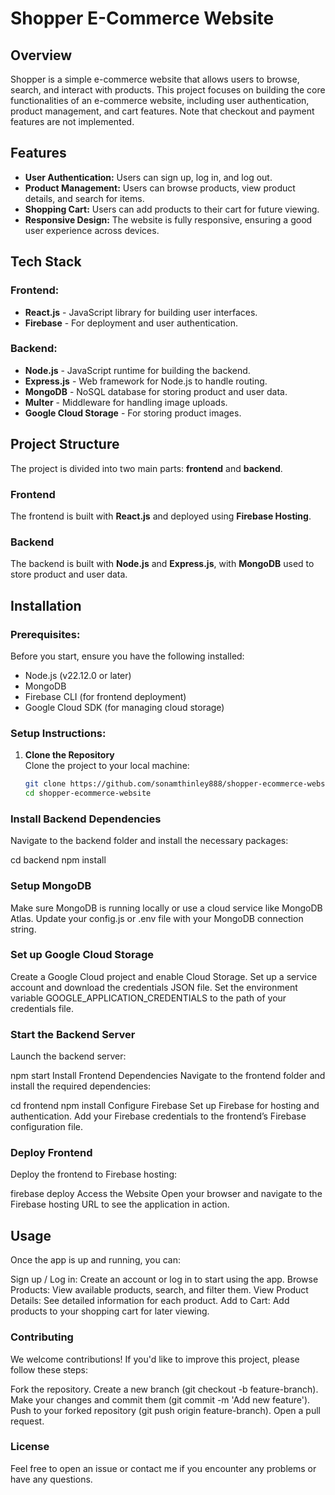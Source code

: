 # Shopper E-Commerce Website

## Overview

Shopper is a simple e-commerce website that allows users to browse, search, and interact with products. This project focuses on building the core functionalities of an e-commerce website, including user authentication, product management, and cart features. Note that checkout and payment features are not implemented.

## Features

- **User Authentication:** Users can sign up, log in, and log out.
- **Product Management:** Users can browse products, view product details, and search for items.
- **Shopping Cart:** Users can add products to their cart for future viewing.
- **Responsive Design:** The website is fully responsive, ensuring a good user experience across devices.

## Tech Stack

### Frontend:

- **React.js** - JavaScript library for building user interfaces.
- **Firebase** - For deployment and user authentication.

### Backend:

- **Node.js** - JavaScript runtime for building the backend.
- **Express.js** - Web framework for Node.js to handle routing.
- **MongoDB** - NoSQL database for storing product and user data.
- **Multer** - Middleware for handling image uploads.
- **Google Cloud Storage** - For storing product images.

## Project Structure

The project is divided into two main parts: **frontend** and **backend**.

### Frontend

The frontend is built with **React.js** and deployed using **Firebase Hosting**.

### Backend

The backend is built with **Node.js** and **Express.js**, with **MongoDB** used to store product and user data.

## Installation

### Prerequisites:

Before you start, ensure you have the following installed:

- Node.js (v22.12.0 or later)
- MongoDB
- Firebase CLI (for frontend deployment)
- Google Cloud SDK (for managing cloud storage)

### Setup Instructions:

1. **Clone the Repository**  
   Clone the project to your local machine:
   ```bash
   git clone https://github.com/sonamthinley888/shopper-ecommerce-website.git
   cd shopper-ecommerce-website
   ```

### Install Backend Dependencies

Navigate to the backend folder and install the necessary packages:

cd backend
npm install

### Setup MongoDB

Make sure MongoDB is running locally or use a cloud service like MongoDB Atlas.
Update your config.js or .env file with your MongoDB connection string.

### Set up Google Cloud Storage

Create a Google Cloud project and enable Cloud Storage.
Set up a service account and download the credentials JSON file.
Set the environment variable GOOGLE_APPLICATION_CREDENTIALS to the path of your credentials file.

### Start the Backend Server

Launch the backend server:

npm start
Install Frontend Dependencies
Navigate to the frontend folder and install the required dependencies:

cd frontend
npm install
Configure Firebase
Set up Firebase for hosting and authentication.
Add your Firebase credentials to the frontend’s Firebase configuration file.

### Deploy Frontend

Deploy the frontend to Firebase hosting:

firebase deploy
Access the Website
Open your browser and navigate to the Firebase hosting URL to see the application in action.

## Usage

Once the app is up and running, you can:

Sign up / Log in: Create an account or log in to start using the app.
Browse Products: View available products, search, and filter them.
View Product Details: See detailed information for each product.
Add to Cart: Add products to your shopping cart for later viewing.

### Contributing

We welcome contributions! If you'd like to improve this project, please follow these steps:

Fork the repository.
Create a new branch (git checkout -b feature-branch).
Make your changes and commit them (git commit -m 'Add new feature').
Push to your forked repository (git push origin feature-branch).
Open a pull request.

### License

Feel free to open an issue or contact me if you encounter any problems or have any questions.
